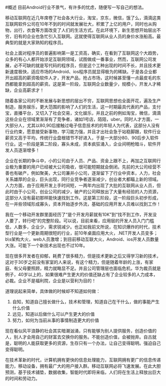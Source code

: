 #概述
目前Android行业不景气，有许多的忧虑，随便写一写自己的想法。

移动互联网在近几年席卷了社会各大行业，淘宝，京东，微信，饿了么，滴滴这类互联网软件公司在10年不到的时间就发展壮大，积累了上亿的用户，同时也从购物，出行，衣食等方面改变了人们的生活方式。在此环境下，新生思想开始层出不穷，旧有的企业也急忙引入互联网。这就使得互联网从业人员的身价水涨船高。最典型的就是大家熟知的程序员。

社会上面对程序员的普遍影响第一是工资高，确实，在看到了互联网这个大趋势，众多的有心人都开始涉足互联网领域，试图做成一番事业，然而，互联网公司发展，必不可缺的就是写代码的程序员，但是这个工种出现的时间不长，并且技术更新速度极快，适应市场的Android、ios程序员就显得极为的稀缺。于是各企业都开出超高的薪资吸软件人才，开发产品，抢占市场，这时候甚至懂一点最皮毛的东西都能拿到超高的薪资。这是第一阶段，互联网企业数量少，规模小，开发人才稀缺，企业高薪求才！

随着各家公司的不断发展与新思想的层出不穷，互联网思想也全面开花，遍及生产制造，服务娱乐，更大范围的影响了人们的生活，这一时期最具代表的产品，支付宝，直播平台，又切入了社会交易，文化娱乐，并且之前的例如淘宝，微信，滴滴这些企业在领域里渐渐有了竞争者，诸如1号店，陌陌，uber。同时人才方面，一大部分人，尤其以80,90后接触过电子信息技术的的年轻人为代表，这部分人没有行业约束，愿意接受新事物，学习能力强，并且才出社会急于站稳脚跟，软件行业薪资又高于平均，传统行业盘根错节不好进入，于是一大部分80、90后步入软件行业。这一阶段是第二阶段，寡头未成，资本疯狂涌入，企业间明枪暗斗，软件开发人员逐渐增多！

企业在长期的争斗中，小的公司由于人员、产品、资金上跟不上，再加之互联网行业极为重要的用户已经被大公司吸收，很可能短期就会倒闭。先前的大公司经营不善也有破产，例如聚美，大公司兼并小公司，逐渐留下了行业中资本，人力，社会关系雄厚的企业，巨头出现，同行业竞争者逐渐减少，创业者大都瞄上新的领域。人力方面，由于应用开发上手时间短，一两年内出现了大批的互联网从业人员，但此时由于小公司，创业公司的减少，破产的公司释放出了大量有经验的人力资源，这部分人没有最初那样能快速找到工作。这是第三阶段，这一阶段巨头初步形成，在一并些领域形成寡头，资本开始逐步外流，基础的应用开发人员难以找到工作！

我在一个移动开发群里面经历了“是个开发月薪就有10K”到“找不到工作，开发没人要了，转行吧”的完整阶段。可以说，目前来看，应用层的开发人员入门门槛低，人数多，企业少，需求锐减少。也正如我前文所说，在知识爆炸的时代，技术型行业是一个更新周期很短的行业，前10年桌面应用大火，.NET开发人员变多；b\s架构大火，web人员激增；到目前移动互联大火，Android、ios开发人员数量大涨。可能下一个新技术出现也不过10年。

现在很多开发者在抑郁，耗费了很多精力，但是技术更新之后又得学习新的技术，这对于30岁之前没有家室的人来说，有这个精力，但是随着年龄的上涨，有家庭、有父母要照顾，精力就略显不足。并且公司管理层也面临危机，华为裁员就是例子，40岁以上的，如果很难产生更大的价值还缺占有了企业较多的人力成本，必裁。企业不是福利院，企业是以营利为目的！

道理说起来简单，具体做的时候却不知道如何做：

1. 自知，知道自己擅长做什么，技术和管理，知道自己在干什么，做的事能产生什么价值
2. 远见，知道以后做什么可以产生更大的价值
3. 努力，如何为当前从事的事情制造更大的价值 

现在看似风平浪静的社会其实暗潮汹涌，只有能够为别人提供服务，创造价值的人，别人才会用自己的财富去交换你的服务。不能创造价值，会被抛弃。自古就是，聪明的人能获取更多的资源，生存只有一个办法，让自己变得聪明。强迫自己变得聪明。

在技术革新的时代，计算机拥有更快的信息处理能力，互联网拥有更广的信息传递能力，移动设备，拥有最广大的用户接入群。移动互联网必将飞速发展。在此大胆预测，基于技术铺垫，数据收集，智能时代即将来临，人们将在生活上释放出巨大的时间和劳动力。